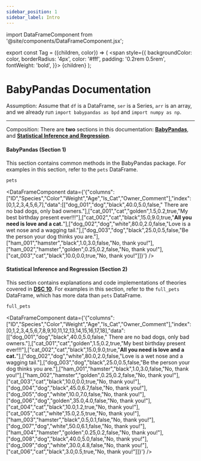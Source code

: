 ```yaml
---
sidebar_position: 1
sidebar_label: Intro
---
```


import DataFrameComponent from '@site/components/DataFrameComponent.jsx';

export const Tag = ({children, color}) => (
    <span
    style={{
        backgroundColor: color,
        borderRadius: '4px',
        color: '#fff',
        padding: '0.2rem 0.5rem',
        fontWeight: 'bold',
    }}>
    {children}
    </span>
);

# BabyPandas Documentation

<Tag color='#FF5733'>Assumption:</Tag>  Assume that `df` is a DataFrame, `ser` is a Series, `arr` is an array, and we already run `import babypandas as bpd` and `import numpy as np`. 

---

<Tag color='#FE9900'>Composition:</Tag> There are **two** sections in this documentation: [**BabyPandas**](#babypandas-section-1), and [**Statistical Inference and Regression**](#statistical-inference-and-regression-section-2).

#### <Tag color='#FEBD5A'>BabyPandas (Section 1)</Tag>
This section contains common methods in the BabyPandas package. For examples in this section, refer to the `pets` DataFrame. 

```python
pets
```

<DataFrameComponent data={'{"columns":["ID","Species","Color","Weight","Age","Is_Cat","Owner_Comment"],"index":[0,1,2,3,4,5,6,7],"data":[["dog_001","dog","black",40.0,5.0,false,"      There are no bad dogs, only bad owners."],["cat_001","cat","golden",1.5,0.2,true,"My best birthday present ever!!!"],["cat_002","cat","black",15.0,9.0,true,"****All you need is love and a cat.****"],["dog_002","dog","white",80.0,2.0,false,"Love is a wet nose and a wagging tail."],["dog_003","dog","black",25.0,0.5,false,"Be the person your dog thinks you are."],["ham_001","hamster","black",1.0,3.0,false,"No, thank you!"],["ham_002","hamster","golden",0.25,0.2,false,"No, thank you!"],["cat_003","cat","black",10.0,0.0,true,"No, thank you!"]]}'} />

#### <Tag color='#FEBD5A'>Statistical Inference and Regression (Section 2)</Tag>
This section contains explanations and code implementations of theories covered in [**DSC 10**](https://dsc10.com). For examples in this section, refer to the `full_pets` DataFrame, which has more data than `pets` DataFrame. 


```python
full_pets
```

<DataFrameComponent data={'{"columns":["ID","Species","Color","Weight","Age","Is_Cat","Owner_Comment"],"index":[0,1,2,3,4,5,6,7,8,9,10,11,12,13,14,15,16,17,18],"data":[["dog_001","dog","black",40.0,5.0,false,"      There are no bad dogs, only bad owners."],["cat_001","cat","golden",1.5,0.2,true,"My best birthday present ever!!!"],["cat_002","cat","black",15.0,9.0,true,"****All you need is love and a cat.****"],["dog_002","dog","white",80.0,2.0,false,"Love is a wet nose and a wagging tail."],["dog_003","dog","black",25.0,0.5,false,"Be the person your dog thinks you are."],["ham_001","hamster","black",1.0,3.0,false,"No, thank you!"],["ham_002","hamster","golden",0.25,0.2,false,"No, thank you!"],["cat_003","cat","black",10.0,0.0,true,"No, thank you!"],["dog_004","dog","black",45.0,6.7,false,"No, thank you!"],["dog_005","dog","white",10.0,7.0,false,"No, thank you!"],["dog_006","dog","golden",35.0,4.0,false,"No, thank you!"],["cat_004","cat","black",10.0,1.2,true,"No, thank you!"],["cat_005","cat","white",15.0,2.5,true,"No, thank you!"],["ham_003","hamster","black",0.5,0.1,false,"No, thank you!"],["dog_007","dog","white",50.0,6.1,false,"No, thank you!"],["ham_004","hamster","golden",0.25,0.2,false,"No, thank you!"],["dog_008","dog","black",40.0,5.0,false,"No, thank you!"],["dog_009","dog","white",30.0,4.8,false,"No, thank you!"],["cat_006","cat","black",3.0,0.5,true,"No, thank you!"]]}'} />
